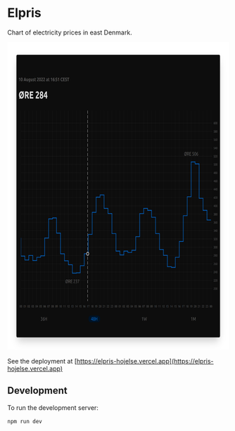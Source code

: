 # Elpris

Chart of electricity prices in east Denmark.

<p align="center">
  <img src="app-screenshot.png" alt="app-screenshot.png" height="700"/>
</p>

See the deployment at [https://elpris-hojelse.vercel.app](https://elpris-hojelse.vercel.app)

## Development

To run the development server:

```bash
npm run dev
```

